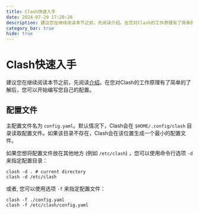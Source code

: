 ```yaml
---
title: Clash快速入手
date: 2024-07-29 17:20:26
description: 建议您在继续阅读本节之前，先阅读介绍。在您对Clash的工作原理有了简单的了解后，您可以开始编写您自己的配置。
category_bar: true
hide: true
---
```


# Clash快速入手

建议您在继续阅读本节之前，先阅读[介绍](http://blog.qingyi-studio.top/2024/07/04/Clash%E4%BB%8B%E7%BB%8D/)。在您对Clash的工作原理有了简单的了解后，您可以开始编写您自己的配置。

## 配置文件

主配置文件名为 `config.yaml`。默认情况下，Clash会在 `$HOME/.config/clash` 目录读取配置文件。如果该目录不存在，Clash会在该位置生成一个最小的配置文件。

如果您想将配置文件放在其他地方 (例如 `/etc/clash`) ，您可以使用命令行选项 `-d` 来指定配置目录：

```shell
clash -d . # current directory
clash -d /etc/clash
```

或者, 您可以使用选项 `-f` 来指定配置文件：

```shell
clash -f ./config.yaml
clash -f /etc/clash/config.yaml
```

